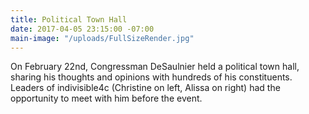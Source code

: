 ```yaml
---
title: Political Town Hall
date: 2017-04-05 23:15:00 -07:00
main-image: "/uploads/FullSizeRender.jpg"
---
```


On February 22nd, Congressman DeSaulnier held a political town hall, sharing his thoughts and opinions with hundreds of his constituents. Leaders of indivisible4c (Christine on left, Alissa on right) had the opportunity to meet with him before the event.